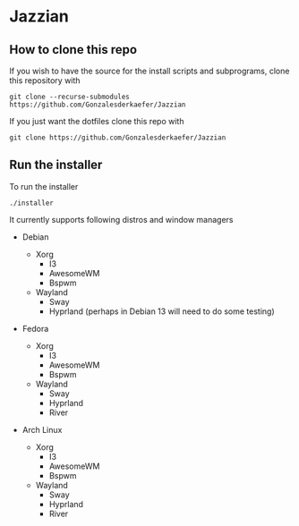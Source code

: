 # Jazzian

## How to clone this repo
If you wish to have the source for the install scripts and subprograms, clone this repository with 
```
git clone --recurse-submodules https://github.com/Gonzalesderkaefer/Jazzian
```



If you just want the dotfiles clone this repo with
```
git clone https://github.com/Gonzalesderkaefer/Jazzian
```


## Run the installer
To run the installer
```
./installer
```

It currently supports following distros and window managers

- Debian 
    - Xorg
        - I3
        - AwesomeWM
        - Bspwm
    - Wayland
        - Sway
        - Hyprland (perhaps in Debian 13 will need to do some testing)


- Fedora
    - Xorg
        - I3
        - AwesomeWM
        - Bspwm
    - Wayland
        - Sway
        - Hyprland
        - River

- Arch Linux
    - Xorg
        - I3
        - AwesomeWM
        - Bspwm
    - Wayland
        - Sway
        - Hyprland
        - River
